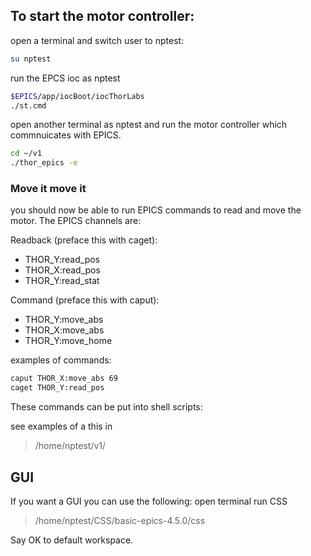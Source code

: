## To start the motor controller:

open a terminal and switch user to nptest:
```bash
su nptest
```
run the EPCS ioc as nptest
```bash
$EPICS/app/iocBoot/iocThorLabs
./st.cmd
```

open another terminal as nptest and run the motor controller which commnuicates with EPICS.
```bash
cd ~/v1
./thor_epics -e
```

### Move it move it
you should now be able to run EPICS commands to read and move the motor.
The EPICS channels are:

Readback (preface this with caget): 
- THOR_Y:read_pos
- THOR_X:read_pos
- THOR_Y:read_stat
  
Command (preface this with caput):
- THOR_Y:move_abs
- THOR_X:move_abs
- THOR_Y:move_home

examples of commands:
```bash
caput THOR_X:move_abs 69
caget THOR_Y:read_pos
```

These commands can be put into shell scripts:

see examples of a this in 
>/home/nptest/v1/

## GUI

If you want a GUI you can use the following:
open terminal run CSS
>/home/nptest/CSS/basic-epics-4.5.0/css
>
Say OK to default workspace.
